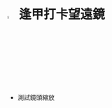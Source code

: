 <h1><img src="https://github.com/poyu39/FcuQrApp/assets/42506064/1bb1f7b8-8daf-4c19-8ded-3a5a3be8f004" width="4%"> 逢甲打卡望遠鏡</h1>

- 測試鏡頭縮放
